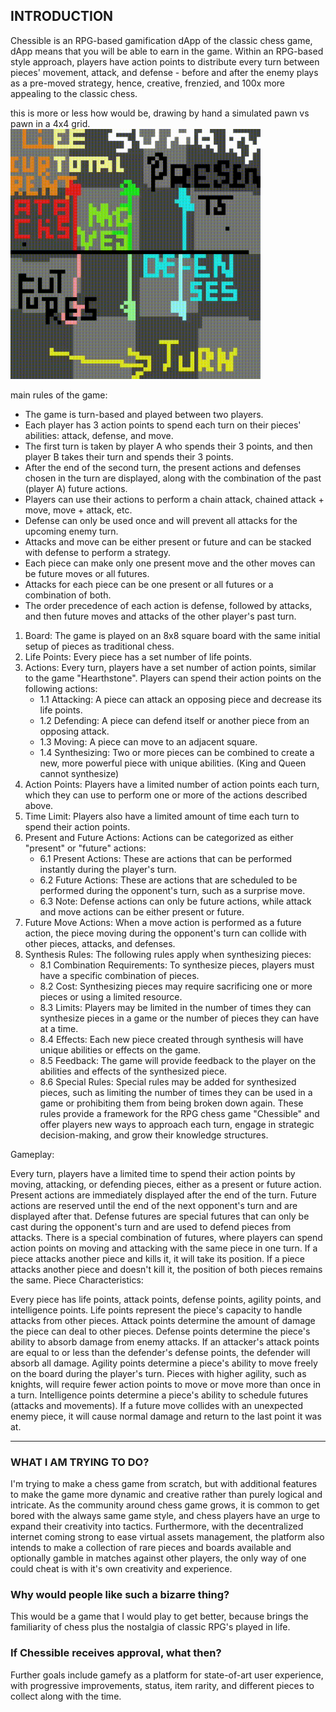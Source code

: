 
## INTRODUCTION
Chessible is an RPG-based gamification dApp of the classic chess game, dApp means that you will be able to earn in the game. Within an RPG-based style approach, players have action points to distribute every turn between pieces' movement, attack, and defense - before and after the enemy plays as a pre-moved strategy, hence, creative, frenzied, and 100x more appealing to the classic chess. 

this is more or less how would be, drawing by hand a simulated pawn vs pawn in a 4x4 grid.
<img src="/public/4x4pawn_vs_pawn.gif" width="400px" height="400px" />

main rules of the game: 

- The game is turn-based and played between two players.
- Each player has 3 action points to spend each turn on their pieces' abilities: attack, defense, and move.
- The first turn is taken by player A who spends their 3 points, and then player B takes their turn and spends their 3 points.
- After the end of the second turn, the present actions and defenses chosen in the turn are displayed, along with the combination of the past (player A) future actions.
- Players can use their actions to perform a chain attack, chained attack + move, move + attack, etc.
- Defense can only be used once and will prevent all attacks for the upcoming enemy turn.
- Attacks and move can be either present or future and can be stacked with defense to perform a strategy.
- Each piece can make only one present move and the other moves can be future moves or all futures.
- Attacks for each piece can be one present or all futures or a combination of both.
- The order precedence of each action is defense, followed by attacks, and then future moves and attacks of the other player's past turn.

1. Board: The game is played on an 8x8 square board with the same initial setup of pieces as traditional chess.
2. Life Points: Every piece has a set number of life points.
3. Actions: Every turn, players have a set number of action points, similar to the game "Hearthstone". Players can spend their action points on the following actions:
   - 1.1 Attacking: A piece can attack an opposing piece and decrease its life points.
   - 1.2 Defending: A piece can defend itself or another piece from an opposing attack.
   - 1.3 Moving: A piece can move to an adjacent square.
   - 1.4 Synthesizing: Two or more pieces can be combined to create a new, more powerful piece with unique abilities. (King and Queen cannot synthesize)
4. Action Points: Players have a limited number of action points each turn, which they can use to perform one or more of the actions described above.
5. Time Limit: Players also have a limited amount of time each turn to spend their action points.
6. Present and Future Actions: Actions can be categorized as either "present" or "future" actions:
   - 6.1 Present Actions: These are actions that can be performed instantly during the player's turn.
   - 6.2 Future Actions: These are actions that are scheduled to be performed during the opponent's turn, such as a surprise move.
   - 6.3 Note: Defense actions can only be future actions, while attack and move actions can be either present or future.
7. Future Move Actions: When a move action is performed as a future action, the piece moving during the opponent's turn can collide with other pieces, attacks, and defenses.
8. Synthesis Rules: The following rules apply when synthesizing pieces:
   - 8.1 Combination Requirements: To synthesize pieces, players must have a specific combination of pieces.
   - 8.2 Cost: Synthesizing pieces may require sacrificing one or more pieces or using a limited resource.
   - 8.3 Limits: Players may be limited in the number of times they can synthesize pieces in a game or the number of pieces they can have at a time.
   - 8.4 Effects: Each new piece created through synthesis will have unique abilities or effects on the game.
   - 8.5 Feedback: The game will provide feedback to the player on the abilities and effects of the synthesized piece.
   - 8.6 Special Rules: Special rules may be added for synthesized pieces, such as limiting the number of times they can be used in a game or prohibiting them from being broken down again.
These rules provide a framework for the RPG chess game "Chessible" and offer players new ways to approach each turn, engage in strategic decision-making, and grow their knowledge structures.

Gameplay:

Every turn, players have a limited time to spend their action points by moving, attacking, or defending pieces, either as a present or future action.
Present actions are immediately displayed after the end of the turn.
Future actions are reserved until the end of the next opponent's turn and are displayed after that.
Defense futures are special futures that can only be cast during the opponent's turn and are used to defend pieces from attacks.
There is a special combination of futures, where players can spend action points on moving and attacking with the same piece in one turn.
If a piece attacks another piece and kills it, it will take its position.
If a piece attacks another piece and doesn't kill it, the position of both pieces remains the same.
Piece Characteristics:

Every piece has life points, attack points, defense points, agility points, and intelligence points.
Life points represent the piece's capacity to handle attacks from other pieces.
Attack points determine the amount of damage the piece can deal to other pieces.
Defense points determine the piece's ability to absorb damage from enemy attacks. If an attacker's attack points are equal to or less than the defender's defense points, the defender will absorb all damage.
Agility points determine a piece's ability to move freely on the board during the player's turn. Pieces with higher agility, such as knights, will require fewer action points to move or move more than once in a turn.
Intelligence points determine a piece's ability to schedule futures (attacks and movements). If a future move collides with an unexpected enemy piece, it will cause normal damage and return to the last point it was at.

<hr>

### WHAT I AM TRYING TO DO?
I'm trying to make a chess game from scratch, but with additional features to make the game more dynamic and creative rather than purely logical and intricate. As the community around chess game grows, it is common to get bored with the always same game style, and chess players have an urge to expand their creativity into tactics. Furthermore, with the decentralized internet coming strong to ease virtual assets management, the platform also intends to make a collection of rare pieces and boards available and optionally gamble in matches against other players, the only way of one could cheat is with it's own creativity and experience.

### Why would people like such a bizarre thing?
This would be a game that I would play to get better, because brings the familiarity of chess plus the nostalgia of classic RPG's played in life.

### If Chessible receives approval, what then?
Further goals include gamefy as a platform for state-of-art user experience, with progressive improvements, status, item rarity, and different pieces to collect along with the time.



